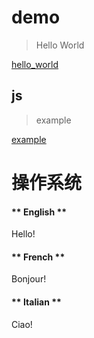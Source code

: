 # demo 

> Hello World

[hello_world](/media/hello_world.go ':include :type=code :fragment=hello_world')

## js 

> example

[example](/media/example.js ':include :type=code :fragment=demo')



# 操作系统

<!-- tabs:start -->

#### ** English **

Hello!

#### ** French **

Bonjour!

#### ** Italian **

Ciao!

<!-- tabs:end -->